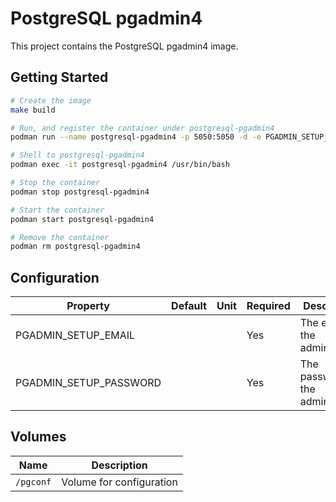 # PostgreSQL pgadmin4

This project contains the PostgreSQL pgadmin4 image.

## Getting Started

```bash
# Create the image
make build

# Run, and register the container under postgresql-pgadmin4
podman run --name postgresql-pgadmin4 -p 5050:5050 -d -e PGADMIN_SETUP_EMAIL=myaccount@acme.com -e PGADMIN_SETUP_PASSWORD=mypass pgsql11-pgadmin4-centos7

# Shell to postgresql-pgadmin4
podman exec -it postgresql-pgadmin4 /usr/bin/bash

# Stop the container
podman stop postgresql-pgadmin4

# Start the container
podman start postgresql-pgadmin4

# Remove the container
podman rm postgresql-pgadmin4
```

## Configuration

| Property | Default | Unit | Required | Description |
|----------|---------|------|----------|-------------|
| PGADMIN_SETUP_EMAIL | | | Yes | The email of the administrator |
| PGADMIN_SETUP_PASSWORD | | | Yes | The password of the administrator |

## Volumes

| Name | Description |
|------|-------------|
| `/pgconf` | Volume for configuration |
